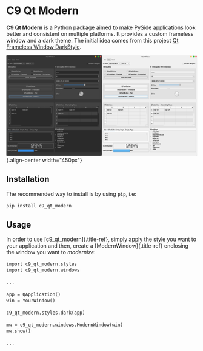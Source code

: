# C9 Qt Modern

**C9 Qt Modern** is a Python package aimed to make PySide applications
look better and consistent on multiple platforms. It provides a custom
frameless window and a dark theme. The initial idea comes from this
project [Qt Frameless Window
DarkStyle](https://github.com/Jorgen-VikingGod/Qt-Frameless-Window-DarkStyle).

![Example](examples/mainwindow.png){.align-center width="450px"}

## Installation

The recommended way to install is by using `pip`, i.e:

``` {.sh caption="Installation"}
pip install c9_qt_modern
```

## Usage

In order to use [c9_qt_modern]{.title-ref}, simply apply the style you
want to your application and then, create a [ModernWindow]{.title-ref}
enclosing the window you want to *modernize*:

``` {.python caption="Usage"}
import c9_qt_modern.styles
import c9_qt_modern.windows

...

app = QApplication()
win = YourWindow()

c9_qt_modern.styles.dark(app)

mw = c9_qt_modern.windows.ModernWindow(win)
mw.show()

...
```
